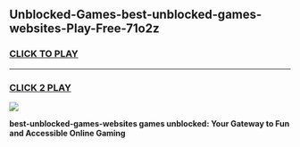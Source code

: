 
## Unblocked-Games-best-unblocked-games-websites-Play-Free-71o2z
<h3>
<a href="https://premium76.site?title=best-unblocked-games-websites&ref=23A">CLICK TO PLAY</a></h3>
<hr>

<h3>
<a href="https://premium76.site?title=best-unblocked-games-websites&ref=23A">CLICK 2 PLAY</a>
  
</h3>

<a href="https://premium76.site?title=best-unblocked-games-websites&ref=23A"><img src="https://clearcache.store/games.png"></a>


**best-unblocked-games-websites games unblocked: Your Gateway to Fun and Accessible Online Gaming**
